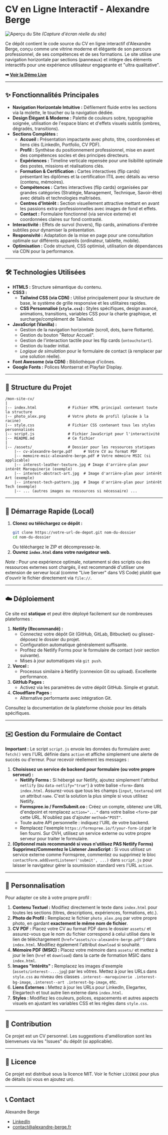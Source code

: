 # CV en Ligne Interactif - Alexandre Berge

![Aperçu du Site](screenshot.png)
*(Capture d'écran réelle du site)*

Ce dépôt contient le code source du CV en ligne interactif d'Alexandre Berge, conçu comme une vitrine moderne et élégante de son parcours professionnel, de ses compétences et de ses formations. Le site utilise une navigation horizontale par sections (panneaux) et intègre des éléments interactifs pour une expérience utilisateur engageante et "ultra qualitative".

**➡ [Voir la Démo Live](https://mon-site-cv.netlify.app/)**

---

## ✨ Fonctionnalités Principales

*   **Navigation Horizontale Intuitive :** Défilement fluide entre les sections via la molette, le toucher ou la navigation dédiée.
*   **Design Élégant & Moderne :** Palette de couleurs sobre, typographie soignée, utilisation de l'espace blanc et d'effets visuels subtils (ombres, dégradés, transitions).
*   **Sections Complètes :**
    *   **Accueil :** Présentation impactante avec photo, titre, coordonnées et liens clés (LinkedIn, Portfolio, CV PDF).
    *   **Profil :** Synthèse du positionnement professionnel, mise en avant des compétences socles et des principes directeurs.
    *   **Expériences :** Timeline verticale repensée pour une lisibilité optimale des postes, missions et réalisations clés.
    *   **Formation & Certification :** Cartes interactives (flip cards) présentant les diplômes et la certification ITIL avec détails au verso (contenu, mémoires).
    *   **Compétences :** Cartes interactives (flip cards) organisées par grandes catégories (Stratégie, Management, Technique, Savoir-être) avec détails et technologies maîtrisées.
    *   **Centres d'Intérêt :** Section visuellement attractive mettant en avant les passions extra-professionnelles avec images de fond et effets.
    *   **Contact :** Formulaire fonctionnel (via service externe) et coordonnées claires sur fond contrasté.
*   **Interactivité :** Effets de survol (hovers), flip cards, animations d'entrée subtiles pour dynamiser la présentation.
*   **Responsivité :** Adaptation de la mise en page pour une consultation optimale sur différents appareils (ordinateur, tablette, mobile).
*   **Optimisation :** Code structuré, CSS optimisé, utilisation de dépendances via CDN pour la performance.

---

## 🛠️ Technologies Utilisées

*   **HTML5 :** Structure sémantique du contenu.
*   **CSS3 :**
    *   **Tailwind CSS (via CDN) :** Utilisé principalement pour la structure de base, le système de grille responsive et les utilitaires rapides.
    *   **CSS Personnalisé (`style.css`) :** Styles spécifiques, design avancé, animations, transitions, variables CSS pour la charte graphique, et surcharge/complément de Tailwind.
*   **JavaScript (Vanilla) :**
    *   Gestion de la navigation horizontale (scroll, dots, barre flottante).
    *   Gestion du bouton "Retour Accueil".
    *   Gestion de l'interaction tactile pour les flip cards (`ontouchstart`).
    *   Gestion du loader initial.
    *   *Logique de simulation* pour le formulaire de contact (à remplacer par une solution réelle).
*   **Font Awesome (via CDN) :** Bibliothèque d'icônes.
*   **Google Fonts :** Polices Montserrat et Playfair Display.

---

## 📂 Structure du Projet

```
/mon-site-cv/
|
|-- index.html              # Fichier HTML principal contenant toute la structure
|-- photo_alex.png          # Votre photo de profil (placée à la racine)
|-- style.css               # Fichier CSS contenant tous les styles personnalisés
|-- script.js               # Fichier JavaScript pour l'interactivité
|-- README.md               # Ce fichier
|
|-- /assets/                # Dossier pour les ressources statiques
    |-- cv-alexandre-berge.pdf     # Votre CV au format PDF
    |-- memoire-msic-alexandre-berge.pdf # Votre mémoire MSIC (si applicable)
    |-- interest-leather-texture.jpg # Image d'arrière-plan pour intérêt Maroquinerie (exemple)
    |-- interest-abstract-art.jpg  # Image d'arrière-plan pour intérêt Art (exemple)
    |-- interest-tech-pattern.jpg  # Image d'arrière-plan pour intérêt Tech (exemple)
    |-- ... (autres images ou ressources si nécessaire) ...
```

---

## 🚀 Démarrage Rapide (Local)

1.  **Clonez ou téléchargez ce dépôt :**
    ```bash
    git clone https://votre-url-de-depot.git nom-du-dossier
    cd nom-du-dossier
    ```
    Ou téléchargez le ZIP et décompressez-le.
2.  **Ouvrez `index.html` dans votre navigateur web.**

*Note :* Pour une expérience optimale, notamment si des scripts ou des ressources externes sont chargés, il est recommandé d'utiliser une extension de serveur local (comme "Live Server" dans VS Code) plutôt que d'ouvrir le fichier directement via `file://`.

---

## ☁️ Déploiement

Ce site est **statique** et peut être déployé facilement sur de nombreuses plateformes :

1.  **Netlify (Recommandé) :**
    *   Connectez votre dépôt Git (GitHub, GitLab, Bitbucket) ou glissez-déposez le dossier du projet.
    *   Configuration automatique généralement suffisante.
    *   Profitez de Netlify Forms pour le formulaire de contact (voir section suivante).
    *   Mises à jour automatiques via `git push`.
2.  **Vercel :**
    *   Processus similaire à Netlify (connexion Git ou upload). Excellente performance.
3.  **GitHub Pages :**
    *   Activez via les paramètres de votre dépôt GitHub. Simple et gratuit.
4.  **Cloudflare Pages :**
    *   Alternative performante avec intégration Git.

Consultez la documentation de la plateforme choisie pour les détails spécifiques.

---

## ✉️ Gestion du Formulaire de Contact

**Important :** Le script `script.js` envoie les données du formulaire avec `fetch()` vers l'URL définie dans `action` et affiche simplement une alerte de succès ou d'erreur. Pour recevoir réellement les messages :

1.  **Choisissez un service de backend pour formulaire (ou votre propre serveur) :**
    *   **Netlify Forms :** Si hébergé sur Netlify, ajoutez simplement l'attribut `netlify` (ou `data-netlify="true"`) à votre balise `<form>` dans `index.html`. Assurez-vous que tous les champs (`input`, `textarea`) ont un attribut `name`. C'est la solution la plus simple si vous utilisez Netlify.
    *   **Formspree.io / FormSubmit.co :** Créez un compte, obtenez une URL d'endpoint et remplacez `action="..."` dans votre balise `<form>` par cette URL. N'oubliez pas d'ajouter `method="POST"`.
    *   Toute autre API personnelle : indiquez l'URL de votre backend.
    *   Remplacez l'exemple `https://formspree.io/f/your-form-id` par le lien fourni. Sur OVH, utilisez un service externe ou votre propre serveur pour traiter le formulaire.
2.  **(Optionnel mais recommandé si vous n'utilisez PAS Netlify Forms) Supprimez/Commentez le Listener JavaScript :** Si vous utilisez un service externe comme Formspree, commentez ou supprimez le bloc `contactForm.addEventListener('submit', ...)` dans `script.js` pour laisser le navigateur gérer la soumission standard vers l'URL `action`.

---

## 🎨 Personnalisation

Pour adapter ce site à votre propre profil :

1.  **Contenu Textuel :** Modifiez directement le texte dans `index.html` pour toutes les sections (titres, descriptions, expériences, formations, etc.).
2.  **Photo de Profil :** Remplacez le fichier `photo_alex.png` par votre propre photo, en gardant **exactement le même nom de fichier**.
3.  **CV PDF :** Placez votre CV au format PDF dans le dossier `assets/` et assurez-vous que le nom du fichier correspond à celui utilisé dans le lien de téléchargement (`href="assets/cv-alexandre-berge.pdf"`) dans `index.html`. Modifiez également l'attribut `download` si souhaité.
4.  **Mémoire PDF (MSIC) :** Placez votre mémoire dans `assets/` et mettez à jour le lien (`href` et `download`) dans la carte de formation MSIC dans `index.html`.
5.  **Images "Intérêts" :** Remplacez les images d'exemple (`assets/interest-....jpg`) par les vôtres. Mettez à jour les URLs dans `style.css` au niveau des classes `.interest--maroquinerie .interest-bg-image`, `.interest--art .interest-bg-image`, etc.
6.  **Liens Externes :** Mettez à jour les URLs pour LinkedIn, Elegartex, Elegartech et tout autre lien externe dans `index.html`.
7.  **Styles :** Modifiez les couleurs, polices, espacements et autres aspects visuels en ajustant les variables CSS et les règles dans `style.css`.

---

## 🤝 Contribution

Ce projet est un CV personnel. Les suggestions d'amélioration sont les bienvenues via les "Issues" du dépôt (si applicable).

---

## 📜 Licence

Ce projet est distribué sous la licence MIT. Voir le fichier `LICENSE` pour plus de détails (si vous en ajoutez un).

---

## 📞 Contact

Alexandre Berge
*   [LinkedIn](https://www.linkedin.com/in/bergealexandre)
*   [contact@alexandre-berge.fr](mailto:contact@alexandre-berge.fr)
